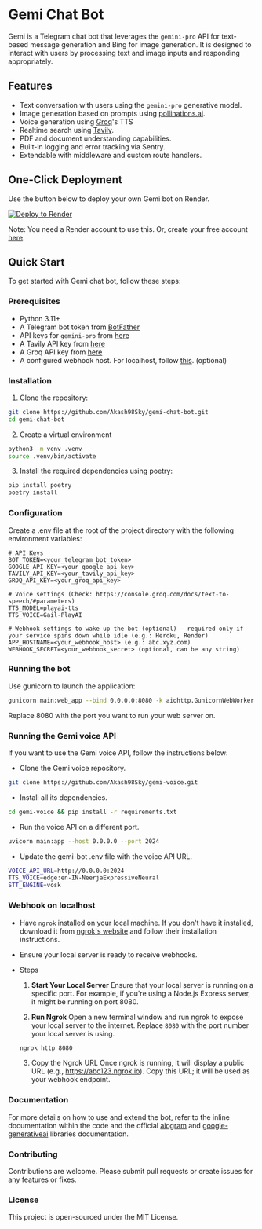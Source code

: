 # Gemi Chat Bot

Gemi is a Telegram chat bot that leverages the `gemini-pro` API for text-based message generation and Bing for image generation. It is designed to interact with users by processing text and image inputs and responding appropriately.

## Features

- Text conversation with users using the `gemini-pro` generative model.
- Image generation based on prompts using [pollinations.ai](https://pollinations.ai/).
- Voice generation using [Groq](https://console.groq.com/docs/text-to-speech)'s TTS
- Realtime search using [Tavily](https://tavily.com/).
- PDF and document understanding capabilities.
- Built-in logging and error tracking via Sentry.
- Extendable with middleware and custom route handlers.

## One-Click Deployment
Use the button below to deploy your own Gemi bot on Render.

<a href="https://render.com/deploy?repo=https://github.com/Akash98Sky/gemi-bot/tree/main">
  <img src="https://render.com/images/deploy-to-render-button.svg" alt="Deploy to Render">
</a>

Note: You need a Render account to use this. Or, create your free account [here](https://dashboard.render.com/register).

## Quick Start

To get started with Gemi chat bot, follow these steps:

### Prerequisites

- Python 3.11+
- A Telegram bot token from [BotFather](https://t.me/BotFather)
- API keys for `gemini-pro` from [here](https://makersuite.google.com/app/apikey)
- A Tavily API key from [here](https://tavily.com/)
- A Groq API key from [here](https://console.groq.com/keys)
- A configured webhook host. For localhost, follow [this](#webhook-on-localhost). (optional)

### Installation

1. Clone the repository:

```bash
git clone https://github.com/Akash98Sky/gemi-chat-bot.git
cd gemi-chat-bot
```

2. Create a virtual environment

```bash
python3 -m venv .venv
source .venv/bin/activate
```

3. Install the required dependencies using poetry:

```bash
pip install poetry
poetry install
```

### Configuration

Create a .env file at the root of the project directory with the following environment variables:
```
# API Keys
BOT_TOKEN=<your_telegram_bot_token>
GOOGLE_API_KEY=<your_google_api_key>
TAVILY_API_KEY=<your_tavily_api_key>
GROQ_API_KEY=<your_groq_api_key>

# Voice settings (Check: https://console.groq.com/docs/text-to-speech/#parameters)
TTS_MODEL=playai-tts
TTS_VOICE=Gail-PlayAI

# Webhook settings to wake up the bot (optional) - required only if your service spins down while idle (e.g.: Heroku, Render)
APP_HOSTNAME=<your_webhook_host> (e.g.: abc.xyz.com)
WEBHOOK_SECRET=<your_webhook_secret> (optional, can be any string)
```

### Running the bot
Use gunicorn to launch the application:

```bash
gunicorn main:web_app --bind 0.0.0.0:8080 -k aiohttp.GunicornWebWorker
```

Replace 8080 with the port you want to run your web server on.

### Running the Gemi voice API

If you want to use the Gemi voice API, follow the instructions below:

- Clone the Gemi voice repository.
```bash
git clone https://github.com/Akash98Sky/gemi-voice.git
```
- Install all its dependencies.
```bash
cd gemi-voice && pip install -r requirements.txt
```
- Run the voice API on a different port.
```bash
uvicorn main:app --host 0.0.0.0 --port 2024
```
- Update the gemi-bot .env file with the voice API URL.
```bash
VOICE_API_URL=http://0.0.0.0:2024
TTS_VOICE=edge:en-IN-NeerjaExpressiveNeural
STT_ENGINE=vosk
```

### Webhook on localhost
- Have `ngrok` installed on your local machine. If you don't have it installed, download it from [ngrok's website](https://ngrok.com/) and follow their installation instructions.
- Ensure your local server is ready to receive webhooks.

- Steps

    1. **Start Your Local Server**
    Ensure that your local server is running on a specific port. For example, if you're using a Node.js Express server, it might be running on port 8080.

    2. **Run Ngrok**
    Open a new terminal window and run ngrok to expose your local server to the internet. Replace `8080` with the port number your local server is using.

    ```bash
    ngrok http 8080
    ```

    3. Copy the Ngrok URL Once ngrok is running, it will display a public URL (e.g., https://abc123.ngrok.io). Copy this URL; it will be used as your webhook endpoint.

### Documentation
For more details on how to use and extend the bot, refer to the inline documentation within the code and the official [aiogram](https://docs.aiogram.dev/en/latest/) and [google-generativeai](https://ai.google.dev/tutorials/python_quickstart) libraries documentation.

### Contributing
Contributions are welcome. Please submit pull requests or create issues for any features or fixes.

### License
This project is open-sourced under the MIT License.
